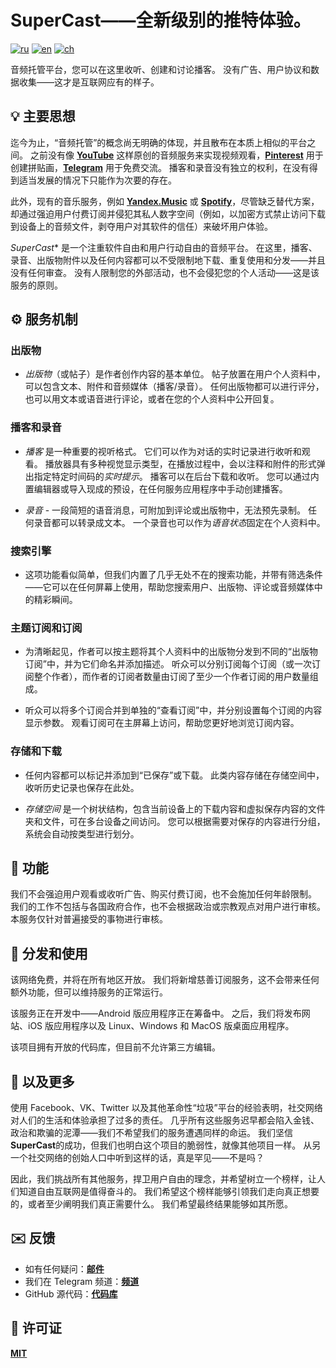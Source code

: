 # SuperCast——全新级别的推特体验。

[![ru](https://img.shields.io/badge/lang-ru-blue.svg)](https://github.com/i-rick-y/SuperCast/blob/prime/README.md)
[![en](https://img.shields.io/badge/lang-en-green.svg)](https://github.com/i-rick-y/SuperCast/blob/prime/README.en.md)
[![ch](https://img.shields.io/badge/lang-ch-yellow.svg)](https://github.com/i-rick-y/SuperCast/blob/prime/README.ch.md)

音频托管平台，您可以在这里收听、创建和讨论播客。
没有广告、用户协议和数据收集——这才是互联网应有的样子。

## 💡 主要思想

迄今为止，“音频托管”的概念尚无明确的体现，并且散布在本质上相似的平台之间。
之前没有像 **[YouTube](https://www.youtube.com)** 这样原创的音频服务来实现视频观看，**[Pinterest](https://www.pinterest.com)** 用于创建拼贴画，**[Telegram](https://telegram.org)** 用于免费交流。
播客和录音没有独立的权利，在没有得到适当发展的情况下只能作为次要的存在。

此外，现有的音乐服务，例如 **[Yandex.Music](https://music.yandex.ru)** 或 **[Spotify](https://open.spotify.com)**，尽管缺乏替代方案，却通过强迫用户付费订阅并侵犯其私人数字空间（例如，以加密方式禁止访问下载到设备上的音频文件，剥夺用户对其软件的信任）来破坏用户体验。

*​​SuperCast** 是一个注重软件自由和用户行动自由的音频平台。
在这里，播客、录音、出版物附件以及任何内容都可以不受限制地下载、重复使用和分发——并且没有任何审查。
没有人限制您的外部活动，也不会侵犯您的个人活动——这是该服务的原则。

## ⚙️ 服务机制

### 出版物

* *出版物*（或帖子）是作者创作内容的基本单位。
  帖子放置在用户个人资料中，可以包含文本、附件和音频媒体（播客/录音）。
  任何出版物都可以进行评分，也可以用文本或语音进行评论，或者在您的个人资料中公开回复。

### 播客和录音

* *播客* 是一种重要的视听格式。
  它们可以作为对话的实时记录进行收听和观看。
  播放器具有多种视觉显示类型，在播放过程中，会以注释和附件的形式弹出指定特定时间码的*实时提示*。
  播客可以在后台下载和收听。
  您可以通过内置编辑器或导入现成的预设，在任何服务应用程序中手动创建播客。

* *录音* - 一段简短的语音消息，可附加到评论或出版物中，无法预先录制。
  任何录音都可以转录成文本。
  一个录音也可以作为*语音状态*固定在个人资料中。

### 搜索引擎

* 这项功能看似简单，但我们内置了几乎无处不在的搜索功能，并带有筛选条件——它可以在任何屏幕上使用，帮助您搜索用户、出版物、评论或音频媒体中的精彩瞬间。

### 主题订阅和订阅

* 为清晰起见，作者可以按主题将其个人资料中的出版物分发到不同的“出版物订阅”中，并为它们命名并添加描述。
  听众可以分别订阅每个订阅（或一次订阅整个作者），而作者的订阅者数量由订阅了至少一个作者订阅的用户数量组成。

* 听众可以将多个订阅合并到单独的“查看订阅”中，并分别设置每个订阅的内容显示参数。
  观看订阅可在主屏幕上访问，帮助您更好地浏览订阅内容。

### 存储和下载

* 任何内容都可以标记并添加到“已保存”或下载。
  此类内容存储在存储空间中，收听历史记录也保存在此处。

* *存储空间* 是一个树状结构，包含当前设备上的下载内容和虚拟保存内容的文件夹和文件，可在多台设备之间访问。
  您可以根据需要对保存的内容进行分组，系统会自动按类型进行划分。

## 🗽 功能

我们不会强迫用户观看或收听广告、购买付费订阅，也不会施加任何年龄限制。
我们的工作不包括与各国政府合作，也不会根据政治或宗教观点对用户进行审核。
本服务仅针对普遍接受的事物进行审核。

## 🪇 分发和使用

该网络免费，并将在所有地区开放。
我们将新增慈善订阅服务，这不会带来任何额外功能，但可以维持服务的正常运行。

该服务正在开发中——Android 版应用程序正在筹备中。
之后，我们将发布网站、iOS 版应用程序以及 Linux、Windows 和 MacOS 版桌面应用程序。

该项目拥有开放的代码库，但目前不允许第三方编辑。

## 💬 以及更多

使用 Facebook、VK、Twitter 以及其他革命性“垃圾”平台的经验表明，社交网络对人们的生活和体验承担了过多的责任。
几乎所有这些服务迟早都会陷入金钱、政治和欺骗的泥潭——我们不希望我们的服务遭遇同样的命运。
我们坚信**SuperCast**的成功，但我们也明白这个项目的脆弱性，就像其他项目一样。
从另一个社交网络的创始人口中听到这样的话，真是罕见——不是吗？

因此，我们挑战所有其他服务，捍卫用户自由的理念，并希望树立一个榜样，让人们知道自由互联网是值得奋斗的。
我们希望这个榜样能够引领我们走向真正想要的，或者至少阐明我们真正需要什么。
我们希望最终结果能够如其所愿。

## ✉️ 反馈

* 如有任何疑问：**[邮件](mailto:lime.rainbow.li@gmail.com)**
* 我们在 Telegram 频道：**[频道](https://t.me/super_cast)**
* GitHub 源代码：**[代码库](https://github.com/i-rick-y/SuperCast)**

## 📜 许可证

**[MIT](https://choosealicense.com/licenses/mit/)**